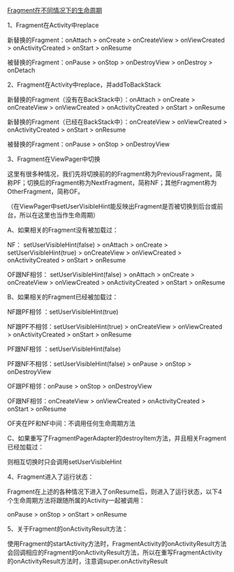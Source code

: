 
[Fragment在不同情况下的生命周期](https://blog.csdn.net/jokeeeeee/article/details/46004931)


1、Fragment在Activity中replace

新替换的Fragment：onAttach > onCreate > onCreateView > onViewCreated > onActivityCreated > onStart > onResume

被替换的Fragment：onPause > onStop > onDestroyView > onDestroy > onDetach


2、Fragment在Activity中replace，并addToBackStack

新替换的Fragment（没有在BackStack中）：onAttach > onCreate > onCreateView > onViewCreated > onActivityCreated > onStart > onResume

新替换的Fragment（已经在BackStack中）：onCreateView > onViewCreated > onActivityCreated > onStart > onResume

被替换的Fragment：onPause > onStop > onDestroyView


3、Fragment在ViewPager中切换

这里有很多种情况，我们先将切换前的的Fragment称为PreviousFragment，简称PF；切换后的Fragment称为NextFragment，简称NF；其他Fragment称为OtherFragment，简称OF。

（在ViewPager中setUserVisibleHint能反映出Fragment是否被切换到后台或前台，所以在这里也当作生命周期）


A、如果相关的Fragment没有被加载过：

NF： setUserVisibleHint(false) > onAttach > onCreate > setUserVisibleHint(true) > onCreateView > onViewCreated > onActivityCreated > onStart > onResume

OF跟NF相邻： setUserVisibleHint(false) > onAttach > onCreate > onCreateView > onViewCreated > onActivityCreated > onStart > onResume


B、如果相关的Fragment已经被加载过：

NF跟PF相邻  ：setUserVisibleHint(true)

NF跟PF不相邻：setUserVisibleHint(true) > onCreateView > onViewCreated > onActivityCreated > onStart > onResume

PF跟NF相邻  ：setUserVisibleHint(false)

PF跟NF不相邻：setUserVisibleHint(false) > onPause > onStop > onDestroyView

OF跟PF相邻：onPause > onStop > onDestroyView

OF跟NF相邻：onCreateView > onViewCreated > onActivityCreated > onStart > onResume

OF夹在PF和NF中间：不调用任何生命周期方法


C、如果重写了FragmentPagerAdapter的destroyItem方法，并且相关Fragment已经加载过：

则相互切换时只会调用setUserVisibleHint


4、Fragment进入了运行状态：

Fragment在上述的各种情况下进入了onResume后，则进入了运行状态，以下4个生命周期方法将跟随所属的Activity一起被调用：

onPause > onStop > onStart > onResume


5、关于Fragment的onActivityResult方法：

使用Fragment的startActivity方法时，FragmentActivity的onActivityResult方法会回调相应的Fragment的onActivityResult方法，所以在重写FragmentActivity的onActivityResult方法时，注意调super.onActivityResult